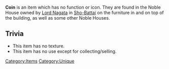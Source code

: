 **Coin** is an item which has no function or icon. They are found in the
Noble House owned by [Lord Nagata](Lord_Nagata.md "wikilink") in
[Sho-Battai](Sho-Battai.md "wikilink") on the furniture in and on top of
the building, as well as some other Noble Houses.

## Trivia

- This item has no texture.
- This item has no use except for collecting/selling.

[Category:Items](Category:Items "wikilink")
[Category:Unique](Category:Unique "wikilink")